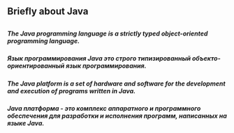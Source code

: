 <h2/>Briefly about Java<h2>

##### The Java programming language is a strictly typed object-oriented programming language.
##### Язык программирования Java это строго типизированный объекто-ориентированный язык программирования.

##### The Java platform is a set of hardware and software for the development and execution of programs written in Java.
##### Java платформа - это комплекс аппаратного и программного обеспечения для разработки и исполнения программ, написанных на языке Java.

